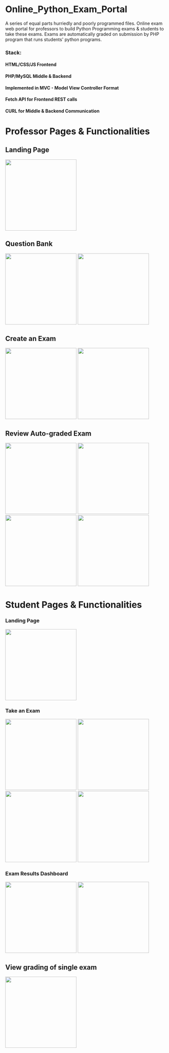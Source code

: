# Online_Python_Exam_Portal
A series of equal parts hurriedly and poorly programmed files. Online exam web portal for professors to build Python Programming exams &amp; students to take these exams. Exams are automatically graded on submission by PHP program that runs students' python programs.

### Stack:
#### HTML/CSS/JS Frontend
#### PHP/MySQL Middle & Backend
#### Implemented in MVC - Model View Controller Format
#### Fetch API for Frontend REST calls
#### CURL for Middle & Backend Communication

# Professor Pages & Functionalities

## Landing Page

<p float="left">
  <img src="https://user-images.githubusercontent.com/20134674/60553217-441fb400-9d00-11e9-808d-ecda29817e45.png" width="225" />
</p>

## Question Bank

<p float="left">
  <img src="https://user-images.githubusercontent.com/20134674/60553219-441fb400-9d00-11e9-9e1c-8baf36b0466e.png" width="225" />
  <img src="https://user-images.githubusercontent.com/20134674/60553220-441fb400-9d00-11e9-815c-d7d200312505.png" width="225" />
</p>

## Create an Exam

<p float="left">
  <img src="https://user-images.githubusercontent.com/20134674/60553215-441fb400-9d00-11e9-9c83-b2b2bee017c5.png" width="225" />
  <img src="https://user-images.githubusercontent.com/20134674/60553216-441fb400-9d00-11e9-9013-e7710e08da14.png" width="225" />
</p>

## Review Auto-graded Exam

<p float="left">
  <img src="https://user-images.githubusercontent.com/20134674/60553218-441fb400-9d00-11e9-9fd3-ccd020101acf.png" width="225" />
  <img src="https://user-images.githubusercontent.com/20134674/60553212-43871d80-9d00-11e9-9615-743383cea894.png" width="225" />
  <img src="https://user-images.githubusercontent.com/20134674/60553213-43871d80-9d00-11e9-93a8-d676afc37ad3.png" width="225" />
  <img src="https://user-images.githubusercontent.com/20134674/60553214-43871d80-9d00-11e9-8cac-3209842da7d9.png" width="225" />
</p>

# Student Pages & Functionalities

### Landing Page

<p float="left">
  <img src="https://user-images.githubusercontent.com/20134674/60553222-441fb400-9d00-11e9-86e9-6346e0ee6c8a.png" width="225" />
</p>

### Take an Exam

<p float="left">
  <img src="https://user-images.githubusercontent.com/20134674/60553223-441fb400-9d00-11e9-9a83-bc8dbb6786cf.png" width="225" />
  <img src="https://user-images.githubusercontent.com/20134674/60553224-441fb400-9d00-11e9-9f49-ef61750ede59.png" width="225" />
  <img src="https://user-images.githubusercontent.com/20134674/60553225-441fb400-9d00-11e9-9b71-8869b738d64b.png" width="225" />
  <img src="https://user-images.githubusercontent.com/20134674/60553226-441fb400-9d00-11e9-99ce-c7cb113a1f22.png" width="225" />
</p>

### Exam Results Dashboard

<p float="left">
  <img src="https://user-images.githubusercontent.com/20134674/60553227-44b84a80-9d00-11e9-9662-165ce6f359e0.png" width="225" />
  <img src="https://user-images.githubusercontent.com/20134674/60553228-44b84a80-9d00-11e9-8bad-5cb4a73d9618.png" width="225" />
</p>

## View grading of single exam

<p float="left">
  <img src="https://user-images.githubusercontent.com/20134674/60553229-44b84a80-9d00-11e9-871b-02885d65a221.png" width="225" />
</p>
